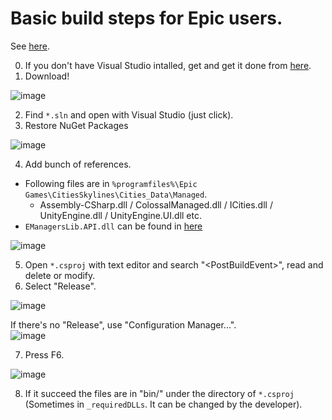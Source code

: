 # Basic build steps for Epic users.
See [here](https://community.simtropolis.com/forums/topic/73404-modding-tutorial-0-your-first-mod/).

0. If you don't have Visual Studio intalled, get and get it done from [here](https://visualstudio.microsoft.com/vs/community/).
1. Download!

![image](https://user-images.githubusercontent.com/10556974/173033113-6de95f36-ed05-4332-aceb-df3373569b8b.png)

2. Find `*.sln` and open with Visual Studio (just click).
3. Restore NuGet Packages

![image](https://user-images.githubusercontent.com/10556974/173042083-d635dc92-3f00-4941-9ebd-284f0fa696a2.png)

4. Add bunch of references.
  * Following files are in `%programfiles%\Epic Games\CitiesSkylines\Cities_Data\Managed`.
    * Assembly-CSharp.dll / ColossalManaged.dll / ICities.dll / UnityEngine.dll / UnityEngine.UI.dll etc.
  * `EManagersLib.API.dll` can be found in [here](https://github.com/Quistar-LAB/EManagersLib/releases/latest)

![image](https://user-images.githubusercontent.com/10556974/173042156-02ec699e-e591-42df-b233-89af4af8c61a.png)

5. Open `*.csproj` with text editor and search "&lt;PostBuildEvent&gt;", read and delete or modify.
6. Select "Release".

![image](https://user-images.githubusercontent.com/10556974/173045291-93eb6da5-9e7d-4d15-8489-562a63d02ee8.png)
  
If there's no "Release", use "Configuration Manager...".  
![image](https://user-images.githubusercontent.com/10556974/173042949-de5a3f0e-949c-46cc-8fd5-15bdeac39a2d.png)

7. Press F6.
  
![image](https://user-images.githubusercontent.com/10556974/173044235-a19cdcb3-81f6-4993-b469-9075a8aed107.png)

8. If it succeed the files are in "bin/" under the directory of `*.csproj` (Sometimes in `_requiredDLLs`. It can be changed by the developer).
  
